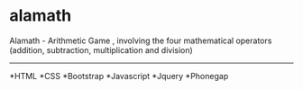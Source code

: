 # alamath
Alamath - Arithmetic Game , involving the four mathematical operators (addition, subtraction, multiplication and division)
********
*HTML
*CSS
*Bootstrap
*Javascript
*Jquery
*Phonegap

